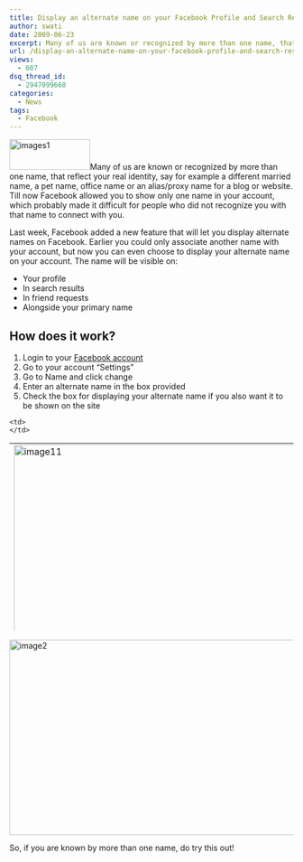 ```yaml
---
title: Display an alternate name on your Facebook Profile and Search Results
author: swati
date: 2009-06-23
excerpt: Many of us are known or recognized by more than one name, that reflect your real identity, say for example a different married name, a pet name, office name or an alias/proxy name for a blog or website. Till now Facebook allowed you to show only one name in your account, which probably made it difficult for people who did not recognize you with that name to connect with you.
url: /display-an-alternate-name-on-your-facebook-profile-and-search-results/
views:
  - 607
dsq_thread_id:
  - 2947099668
categories:
  - News
tags:
  - Facebook
---
```

<img class="alignright size-full wp-image-11131" src="http://cdn.devilsworkshop.org/files/2009/06/images1.jpg" alt="images1" width="143" height="54" />Many of us are known or recognized by more than one name, that reflect your real identity, say for example a different married name, a pet name, office name or an alias/proxy name for a blog or website. Till now Facebook allowed you to show only one name in your account, which probably made it difficult for people who did not recognize you with that name to connect with you.

Last week, Facebook added a new feature that will let you display alternate names on Facebook. Earlier you could only associate another name with your account, but now you can even choose to display your alternate name on your account. The name will be visible on:

  * Your profile
  * In search results
  * In friend requests
  * Alongside your primary name

## How does it work?

  1. Login to your <a href="http://www.facebook.com/" onclick="_gaq.push(['_trackEvent', 'outbound-article', 'http://www.facebook.com/', 'Facebook account']);" >Facebook account</a>
  2. Go to your account “Settings”
  3. Go to Name and click change
  4. Enter an alternate name in the box provided
  5. Check the box for displaying your alternate name if you also want it to be shown on the site

<table style="height: 332px" border="0" cellspacing="0" cellpadding="0" width="604">
  <tr>
    <td width="26">
      <img class="aligncenter size-full wp-image-11140" src="http://cdn.devilsworkshop.org/files/2009/06/image11.jpg" alt="image11" width="598" height="343" />
    </td>
  </tr>
  
  <tr>
    <td>
    </td>
    
    <td>
    </td>
  </tr>
</table>

<img class="size-full wp-image-11142 alignnone" src="http://cdn.devilsworkshop.org/files/2009/06/image21.jpg" alt="image2" width="587" height="346" />

So, if you are known by more than one name, do try this out!
